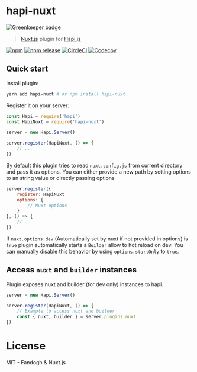 # hapi-nuxt

[![Greenkeeper badge](https://badges.greenkeeper.io/nuxt-community/hapi-nuxt.svg)](https://greenkeeper.io/)

> [Nuxt.js](https://nuxtjs.org) plugin for [Hapi.js](https://hapijs.com/)

[![npm](https://img.shields.io/npm/dt/hapi-nuxt.svg?style=flat-square)](https://npmjs.com/package/hapi-nuxt)
[![npm release](https://img.shields.io/npm/v/hapi-nuxt/latest.svg?style=flat-square)](https://npmjs.com/package/hapi-nuxt)
[![CircleCI](https://img.shields.io/circleci/project/github/nuxt-community/hapi-nuxt.svg?style=flat-square)](https://circleci.com/gh/nuxt-community/hapi-nuxt)
[![Codecov](https://img.shields.io/codecov/c/github/nuxt-community/hapi-nuxt.svg?style=flat-square)](https://codecov.io/gh/nuxt-community/hapi-nuxt)

## Quick start

Install plugin:

```bash
yarn add hapi-nuxt # or npm install hapi-nuxt
```

Register it on your server:

```js
const Hapi = require('hapi')
const HapiNuxt = require('hapi-nuxt')

server = new Hapi.Server()

server.register(HapiNuxt, () => {
    // ...
})
```

By default this plugin tries to read `nuxt.config.js` from current directory and pass it as options. 
You can either provide a new path by setting options to an string value or directly passing options

```js
server.register({
    register: HapiNuxt
    options: {
        // Nuxt options       
    }
}, () => {
    // ...
})
```

If `nuxt.options.dev` (Automatically set by nuxt if not provided in options) is `true` plugin automatically starts a `Builder` allow to hot reload on dev. You can manually disable this behavior by using `options.startOnly` to `true`.

## Access `nuxt` and `builder` instances

Plugin exposes nuxt and builder (for dev only) instances to hapi. 

```js
server = new Hapi.Server()

server.register(HapiNuxt, () => {
    // Example to access nuxt and builder
    const { nuxt, builder } = server.plugins.nuxt
})
```

# License

MIT - Fandogh & Nuxt.js